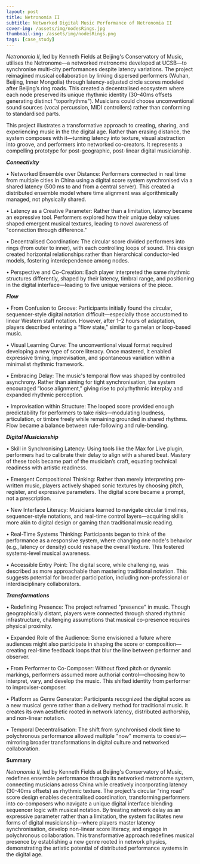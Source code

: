 ```yaml
---
layout: post
title: Netronomia II
subtitle: Networked Digital Music Performance of Netronomia II
cover-img: /assets/img/nodesRings.jpg
thumbnail-img: /assets/img/nodesRings.png
tags: [case_study]
---
```


_Netronomia II_, led by Kenneth Fields at Beijing's Conservatory of Music, utilises the Netronome—a networked metronome developed at UCSB—to synchronise multi-city performances despite latency variations. The project reimagined musical collaboration by linking dispersed performers (Wuhan, Beijing, Inner Mongolia) through latency-adjusted circle scores modeled after Beijing’s ring roads. This created a decentralised ecosystem where each node preserved its unique rhythmic identity (30–40ms offsets generating distinct "toporhythms"). Musicians could choose unconventional sound sources (vocal percussion, MIDI controllers) rather than conforming to standardised parts. 

This project illustrates a transformative approach to creating, sharing, and experiencing music in the the digital age. Rather than erasing distance, the system composes with it—turning latency into texture, visual abstraction into groove, and performers into networked co-creators. It represents a compelling prototype for post-geographic, post-linear digital musicianship.

_**Connectivity**_

•	Networked Ensemble over Distance: Performers connected in real time from multiple cities in China using a digital score system synchronised via a shared latency (500 ms to and from a central server). This created a distributed ensemble model where time alignment was algorithmically managed, not physically shared.

•	Latency as a Creative Parameter: Rather than a limitation, latency became an expressive tool. Performers explored how their unique delay values shaped emergent musical textures, leading to novel awareness of "connection through difference."

•	Decentralised Coordination: The circular score divided performers into rings (from outer to inner), with each controlling loops of sound. This design created horizontal relationships rather than hierarchical conductor-led models, fostering interdependence among nodes.

•	Perspective and Co-Creation: Each player interpreted the same rhythmic structures differently, shaped by their latency, timbral range, and positioning in the digital interface—leading to five unique versions of the piece.

_**Flow**_

•	From Confusion to Groove: Participants initially found the circular, sequencer-style digital notation difficult—especially those accustomed to linear Western staff notation. However, after 1–2 hours of adaptation, players described entering a “flow state,” similar to gamelan or loop-based music.

•	Visual Learning Curve: The unconventional visual format required developing a new type of score literacy. Once mastered, it enabled expressive timing, improvisation, and spontaneous variation within a minimalist rhythmic framework.

•	Embracing Delay: The music's temporal flow was shaped by controlled asynchrony. Rather than aiming for tight synchronisation, the system encouraged “loose alignment,” giving rise to polyrhythmic interplay and expanded rhythmic perception.

•	Improvisation within Structure: The looped score provided enough predictability for performers to take risks—modulating loudness, articulation, or timbre freely while remaining grounded in shared rhythms. Flow became a balance between rule-following and rule-bending.


_**Digital Musicianship**_

•	Skill in Synchronising Latency: Using tools like the Max for Live plugin, performers had to calibrate their delay to align with a shared beat. Mastery of these tools became part of the musician’s craft, equating technical readiness with artistic readiness.

•	Emergent Compositional Thinking: Rather than merely interpreting pre-written music, players actively shaped sonic textures by choosing pitch, register, and expressive parameters. The digital score became a prompt, not a prescription.

•	New Interface Literacy: Musicians learned to navigate circular timelines, sequencer-style notations, and real-time control layers—acquiring skills more akin to digital design or gaming than traditional music reading.

•	Real-Time Systems Thinking: Participants began to think of the performance as a responsive system, where changing one node's behavior (e.g., latency or density) could reshape the overall texture. This fostered systems-level musical awareness.

•	Accessible Entry Point: The digital score, while challenging, was described as more approachable than mastering traditional notation. This suggests potential for broader participation, including non-professional or interdisciplinary collaborators.

_**Transformations**_

•	Redefining Presence: The project reframed "presence" in music. Though geographically distant, players were connected through shared rhythmic infrastructure, challenging assumptions that musical co-presence requires physical proximity.

•	Expanded Role of the Audience: Some envisioned a future where audiences might also participate in shaping the score or composition—creating real-time feedback loops that blur the line between performer and observer.

•	From Performer to Co-Composer: Without fixed pitch or dynamic markings, performers assumed more authorial control—choosing how to interpret, vary, and develop the music. This shifted identity from performer to improviser-composer.

•	Platform as Genre Generator: Participants recognized the digital score as a new musical genre rather than a delivery method for traditional music. It creates its own aesthetic rooted in network latency, distributed authorship, and non-linear notation.

•	Temporal Decentralisation: The shift from synchronised clock time to polychronous performance allowed multiple "now" moments to coexist—mirroring broader transformations in digital culture and networked collaboration.

**Summary**

_Netronomia II_, led by Kenneth Fields at Beijing's Conservatory of Music, redefines ensemble performance through its networked metronome system, connecting musicians across China while creatively incorporating latency (30-40ms offsets) as rhythmic texture. The project's circular "ring road" score design enables decentralised coordination, transforming performers into co-composers who navigate a unique digital interface blending sequencer logic with musical notation. By treating network delay as an expressive parameter rather than a limitation, the system facilitates new forms of digital musicianship—where players master latency synchronisation, develop non-linear score literacy, and engage in polychronous collaboration. This transformative approach redefines musical presence by establishing a new genre rooted in network physics, demonstrating the artistic potential of distributed performance systems in the digital age.



